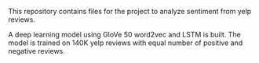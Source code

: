 This repository contains files for the project to analyze sentiment from yelp reviews.

A deep learning model using GloVe 50 word2vec and LSTM is built. 
The model is trained on 140K yelp reviews with equal number of positive and negative reviews.  
